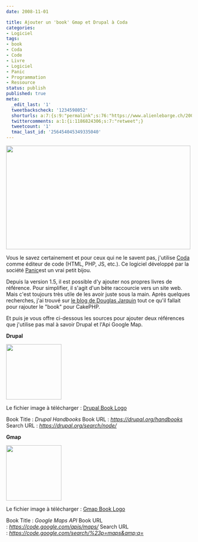 ```yaml
---
date: 2008-11-01

title: Ajouter un 'book' Gmap et Drupal à Coda
categories:
- Logiciel
tags:
- book
- Coda
- Code
- Livre
- Logiciel
- Panic
- Programmation
- Ressource
status: publish
published: true
meta:
  _edit_last: '1'
  tweetbackscheck: '1234598052'
  shorturls: a:7:{s:9:"permalink";s:76:"https://www.alienlebarge.ch/2008/11/01/ajouter-un-book-gmap-et-drupal-a-coda/";s:7:"tinyurl";s:25:"https://tinyurl.com/dmlyud";s:4:"isgd";s:17:"https://is.gd/ikgC";s:5:"bitly";s:18:"https://bit.ly/tMAv";s:5:"snipr";s:22:"https://snipr.com/b9xpd";s:5:"snurl";s:22:"https://snurl.com/b9xpd";s:7:"snipurl";s:24:"https://snipurl.com/b9xpd";}
  twittercomments: a:1:{i:1186824306;s:7:"retweet";}
  tweetcount: '1'
  tmac_last_id: '256454045349335040'
---
```

<img class="alignnone size-medium wp-image-724" title="Coda Books" src="https://dlgjp9x71cipk.cloudfront.net/2008/11/codabooks.png" alt="" width="500" height="281" />

Vous le savez certainement et pour ceux qui ne le savent pas, j'utilise <a title="Coda" href="https://www.panic.com/coda">Coda</a> comme éditeur de code (HTML, PHP, JS, etc.). Ce logiciel développé par la société <a title="Le site de Panic" href="https://www.panic.com">Panic</a>est un vrai petit bijou.

Depuis la version 1.5, il est possible d'y ajouter nos propres livres de référence. Pour simplifier, il s'agit d'un bête raccourcie vers un site web. Mais c'est toujours très utile de les avoir juste sous la main. Après quelques recherches, j'ai trouvé sur <a title="How to add a CakePHP book to Coda" href="https://douglasjarquin.com/articles/how-to-add-a-cakephp-book-to-coda/">le blog de Douglas Jarquin</a> tout ce qu'il fallait pour rajouter le "book" pour CakePHP.

Et puis je vous offre ci-dessous les sources pour ajouter deux références que j'utilise pas mal à savoir Drupal et l'Api Google Map.

<!--more-->

<strong>Drupal</strong>

<a href="https://dlgjp9x71cipk.cloudfront.net/2008/11/drupal.png"><img class="size-thumbnail wp-image-727 alignnone" title="Configuration drupal" src="https://dlgjp9x71cipk.cloudfront.net/2008/11/drupal-150x150.png" alt="" width="150" height="150" /></a>

Le fichier image à télécharger : <a href="https://dlgjp9x71cipk.cloudfront.net/2008/11/drupal-book-logo.zip">Drupal Book Logo</a>

Book Title : <em>Drupal Handbooks</em>
Book URL : <em>https://drupal.org/handbooks</em>
Search URL : <em>https://drupal.org/search/node/</em>

<strong>Gmap</strong>

<a href="https://dlgjp9x71cipk.cloudfront.net/2008/11/gmap.png"><img class="size-thumbnail wp-image-728 alignnone" title="Configuration Gmap" src="https://dlgjp9x71cipk.cloudfront.net/2008/11/gmap-150x150.png" alt="" width="150" height="150" /></a>

Le fichier image à télécharger : <a href="https://dlgjp9x71cipk.cloudfront.net/2008/11/gmap-book-logo.zip">Gmap Book Logo</a>

Book Title : <em>Google Maps API</em>
Book URL : <em>https://code.google.com/apis/maps/</em>
Search URL : <em>https://code.google.com/search/%23p=maps&amp;q=</em>
